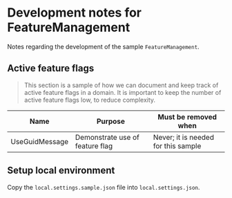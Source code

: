 # Development notes for FeatureManagement

Notes regarding the development of the sample `FeatureManagement`.

## Active feature flags

> This section is a sample of how we can document and keep track of active feature flags in a domain. It is important to keep the number of active feature flags low, to reduce complexity.

| Name | Purpose | Must be removed when |
| ---- | ------- | ------------------- |
| UseGuidMessage | Demonstrate use of feature flag | Never; it is needed for this sample |

## Setup local environment

Copy the `local.settings.sample.json` file into `local.settings.json`.
